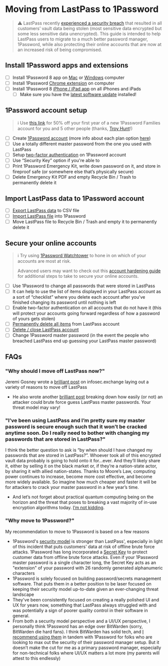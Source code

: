 # Moving from LastPass to 1Password
>⚠️ LastPass recently [experienced a security breach](https://www.wired.com/story/lastpass-breach-vaults-password-managers/) that resulted in all customers’ vault data being stolen (most sensitive data encrypted but some less sensitive data unencrypted). This guide is intended to help LastPass users to migrate to a much better password manager, 1Password, while also protecting their online accounts that are now at an increased risk of being compromised.

## Install 1Password apps and extensions

- [ ] Install 1Password 8 app on [Mac](https://downloads.1password.com/mac/1Password.zip) or [Windows](https://downloads.1password.com/win/1PasswordSetup-latest.exe) computer
- [ ] Install 1Password [Chrome extension](https://chrome.google.com/webstore/detail/1password-%E2%80%93-password-mana/aeblfdkhhhdcdjpifhhbdiojplfjncoa) on computer
- [ ] Install 1Password 8 [iPhone / iPad app](https://apps.apple.com/app/id1511601750?mt=8) on all iPhones and iPads  
  - [ ] Make sure you have the [latest software update](https://support.apple.com/en-us/HT204204) installed!

## 1Password account setup

>ℹ️ Use [this link](https://start.1password.com/sign-up/family?c=TROY-MXIEYXAH) for 50% off your first year of a new 1Password Families account for you and 5 other people (thanks, [Troy Hunt](https://www.troyhunt.com/a-password-manager-isnt-just-for-christmas-its-for-life-so-heres-50-percent-off/)!)

- [ ]  Create [1Password account](https://start.1password.com/sign-up/plan) (more info about each plan option [here](https://1password.com/sign-up/))
  - [ ]  Use a totally different master password from the one you used with LastPass 
- [ ]  Setup [two-factor authentication](https://my.1password.com/profile/2fa) on 1Password account
  - [ ]  Use “Security Key” option if you're able to
- [ ]  Print 1Password Emergency Kit, write down password on it, and store in fireproof safe (or somewhere else that’s physically secure)
  - [ ]  Delete Emergency Kit PDF and empty Recycle Bin / Trash to permanently delete it

## Import LastPass data to 1Password account

- [ ]  [Export LastPass data](https://support.1password.com/import-lastpass/) to CSV file
- [ ]  [Import LastPass file](https://my.1password.com/import/lastpass) into 1Password
- [ ]  Move LastPass file to Recycle Bin / Trash and empty it to permanently delete it

## Secure your online accounts

>ℹ️ Try using [1Password Watchtower](https://support.1password.com/watchtower/) to hone in on which of your accounts are most at risk. 
>
>Advanced users may want to check out this [account hardening guide](https://justinpagano.substack.com/p/protecting-against-a-password-manager-8f6) for additional steps to take to secure your online accounts.

- [ ]  Use 1Password to change all passwords that were stored in LastPass
  - [ ]  It can help to use the list of items displayed in your LastPass account as a sort of “checklist” where you delete each account after you’ve finished changing its password until nothing is left
- [ ]  Enable two-factor authentication on all accounts that do not have it (this will protect your accounts going forward regardless of how a password of yours gets stolen)
- [ ]  [Permanently delete all items](https://support.lastpass.com/help/permanently-delete-items-lp020012) from LastPass account
- [ ]  [Delete / close LastPass account](https://lastpass.com/my.php)
- [ ]  Change 1Password master password (in the event the people who breached LastPass end up guessing your LastPass master password)

## FAQs

### "Why should I move off LastPass now?"
Jeremi Gosney wrote a [brilliant post](https://archive.is/Mumto) on infosec.exchange laying out a variety of reasons to move off LastPass
- He also wrote another [brilliant post](https://archive.ph/w95Lu) breaking down how easily (or not) an attacker could brute force guess LastPass master passwords. Your threat model may vary!

### "I’ve been using LastPass and I’m pretty sure my master password is secure enough such that it won’t be cracked anytime soon. Do I really need to bother with changing my passwords that are stored in LastPass?"
I think the better question to ask is “by when should I have changed my passwords that are stored in LastPass?”. Whoever took all of this encrypted vault data probably is going to hold onto it for…ever. And they’ll likely share it, either by selling it on the black market or, if they’re a nation-state actor, by sharing it with allied nation-states. Thanks to Moore’s Law, computing power continues to increase, become more cost effective, and become more widely available. So imagine how much cheaper and faster it will be for attackers to crack your master password in a few year’s time.
- And let’s not forget about practical quantum computing being on the horizon and the threat that poses to breaking a vast majority of in-use encryption algorithms today. [I’m not kidding](https://www.schneier.com/blog/archives/2023/01/breaking-rsa-with-a-quantum-computer.html).

### "Why move to 1Password?"
My recommendation to move to 1Password is based on a few reasons
- 1Password's [security model](https://1passwordstatic.com/files/security/1password-white-paper.pdf) is stronger than LastPass', especially in light of this incident that puts customers' data at risk of offline brute force attacks. 1Password has long incorporated a [Secret Key](https://support.1password.com/secret-key-security/) to protect customer data from offline brute force attacks. Even if your 1Password master password is a single character long, the Secret Key acts as an "extension" of your password with 26 randomly generated alphanumeric characters
- 1Password is solely focused on building password/secrets management software. That puts them in a better position to be laser focused on keeping their security model up-to-date given an ever-changing threat landscape
- They've been consistently focused on creating a really polished UI and UX for years now, something that LastPass always struggled with and was potentially a sign of poorer quality control in their software in general.
- From both a security model perspective and a UI/UX perspective, I personally think 1Password has an edge over BitWarden (sorry, BitWarden die hard fans). I think BitWarden has solid tech, and [I recommend using them](https://justinpagano.substack.com/i/90282736/password-manager-apps) in tandem with 1Password for folks who are looking to max out the security of their password manager setup. But it doesn’t make the cut for me as a primary password manager, especially for non-technical folks where UI/UX matters a lot more (my parents will attest to this endlessly)
